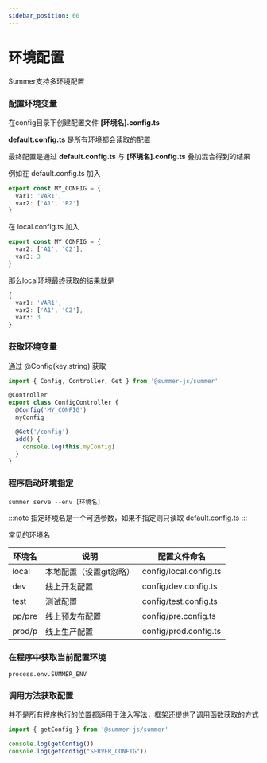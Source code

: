```yaml
---
sidebar_position: 60
---
```


# 环境配置

Summer支持多环境配置

### 配置环境变量
在config目录下创建配置文件 **[环境名].config.ts**

**default.config.ts** 是所有环境都会读取的配置

最终配置是通过 **default.config.ts** 与 **[环境名].config.ts** 叠加混合得到的结果

例如在 default.config.ts 加入

```ts
export const MY_CONFIG = {
  var1: 'VAR1',
  var2: ['A1', 'B2']
}
```

在 local.config.ts 加入
```ts
export const MY_CONFIG = {
  var2: ['A1', 'C2'],
  var3: 3
}
```

那么local环境最终获取的结果就是
```ts
{
  var1: 'VAR1',
  var2: ['A1', 'C2'],
  var3: 3
}
```


### 获取环境变量

通过 @Config(key:string) 获取

```ts
import { Config, Controller, Get } from '@summer-js/summer'

@Controller
export class ConfigController {
  @Config('MY_CONFIG')
  myConfig

  @Get('/config')
  add() {
    console.log(this.myConfig)
  }
}
```

### 程序启动环境指定

```
summer serve --env [环境名]
```

:::note
指定环境名是一个可选参数，如果不指定则只读取 default.config.ts
:::

常见的环境名

| 环境名  | 说明  |  配置文件命名 |
|---|---|---|
| local | 本地配置（设置git忽略） | config/local.config.ts |
| dev | 线上开发配置 | config/dev.config.ts |
| test | 测试配置 | config/test.config.ts |
| pp/pre | 线上预发布配置 | config/pre.config.ts |
| prod/p | 线上生产配置 | config/prod.config.ts |


 

### 在程序中获取当前配置环境
```
process.env.SUMMER_ENV
```

### 调用方法获取配置

并不是所有程序执行的位置都适用于注入写法，框架还提供了调用函数获取的方式

```ts
import { getConfig } from '@summer-js/summer'

console.log(getConfig())
console.log(getConfig("SERVER_CONFIG"))
```